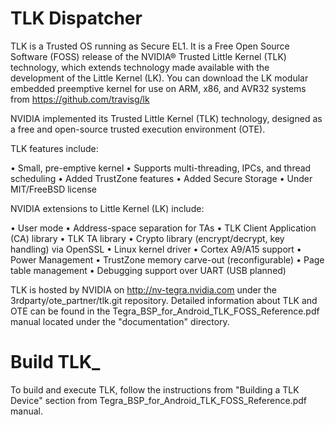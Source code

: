 TLK Dispatcher
===============

TLK is a Trusted OS running as Secure EL1. It is a Free Open Source Software
(FOSS) release of the NVIDIA® Trusted Little Kernel (TLK) technology, which
extends technology made available with the development of the Little Kernel (LK).
You can download the LK modular embedded preemptive kernel for use on ARM,
x86, and AVR32 systems from https://github.com/travisg/lk

NVIDIA implemented its Trusted Little Kernel (TLK) technology, designed as a
free and open-source trusted execution environment (OTE).

TLK features include:

• Small, pre-emptive kernel
• Supports multi-threading, IPCs, and thread scheduling
• Added TrustZone features
• Added Secure Storage
• Under MIT/FreeBSD license

NVIDIA extensions to Little Kernel (LK) include:

• User mode
• Address-space separation for TAs
• TLK Client Application (CA) library
• TLK TA library
• Crypto library (encrypt/decrypt, key handling) via OpenSSL
• Linux kernel driver
• Cortex A9/A15 support
• Power Management
• TrustZone memory carve-out (reconfigurable)
• Page table management
• Debugging support over UART (USB planned)

TLK is hosted by NVIDIA on http://nv-tegra.nvidia.com under the
3rdparty/ote_partner/tlk.git repository. Detailed information about
TLK and OTE can be found in the Tegra_BSP_for_Android_TLK_FOSS_Reference.pdf
manual located under the "documentation" directory.

Build TLK_
===============

To build and execute TLK, follow the instructions from "Building a TLK Device"
section from Tegra_BSP_for_Android_TLK_FOSS_Reference.pdf manual.
